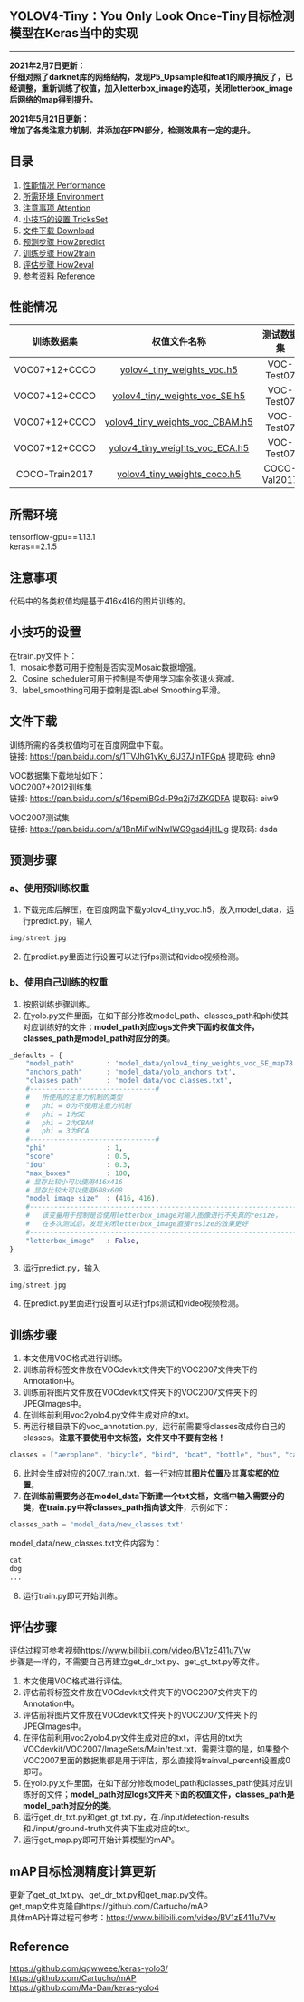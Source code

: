 ## YOLOV4-Tiny：You Only Look Once-Tiny目标检测模型在Keras当中的实现
---

**2021年2月7日更新：**   
**仔细对照了darknet库的网络结构，发现P5_Upsample和feat1的顺序搞反了，已经调整，重新训练了权值，加入letterbox_image的选项，关闭letterbox_image后网络的map得到提升。**

**2021年5月21日更新：**   
**增加了各类注意力机制，并添加在FPN部分，检测效果有一定的提升。**

## 目录
1. [性能情况 Performance](#性能情况)
2. [所需环境 Environment](#所需环境)
3. [注意事项 Attention](#注意事项)
4. [小技巧的设置 TricksSet](#小技巧的设置)
5. [文件下载 Download](#文件下载)
6. [预测步骤 How2predict](#预测步骤)
7. [训练步骤 How2train](#训练步骤)
8. [评估步骤 How2eval](#评估步骤)
9. [参考资料 Reference](#Reference)

## 性能情况
| 训练数据集 | 权值文件名称 | 测试数据集 | 输入图片大小 | mAP 0.5:0.95 | mAP 0.5 |
| :-----: | :-----: | :------: | :------: | :------: | :-----: |
| VOC07+12+COCO | [yolov4_tiny_weights_voc.h5](https://github.com/bubbliiiing/yolov4-tiny-keras/releases/download/v1.1/yolov4_tiny_weights_voc.h5) | VOC-Test07 | 416x416 | - | 77.5
| VOC07+12+COCO | [yolov4_tiny_weights_voc_SE.h5](https://github.com/bubbliiiing/yolov4-tiny-keras/releases/download/v1.1/yolov4_tiny_weights_voc_SE.h5) | VOC-Test07 | 416x416 | - | 78.6
| VOC07+12+COCO | [yolov4_tiny_weights_voc_CBAM.h5](https://github.com/bubbliiiing/yolov4-tiny-keras/releases/download/v1.1/yolov4_tiny_weights_voc_CBAM.h5) | VOC-Test07 | 416x416 | - | 78.9
| VOC07+12+COCO | [yolov4_tiny_weights_voc_ECA.h5](https://github.com/bubbliiiing/yolov4-tiny-keras/releases/download/v1.1/yolov4_tiny_weights_voc_ECA.h5) | VOC-Test07 | 416x416 | - | 78.2
| COCO-Train2017 | [yolov4_tiny_weights_coco.h5](https://github.com/bubbliiiing/yolov4-tiny-keras/releases/download/v1.1/yolov4_tiny_weights_coco.h5) | COCO-Val2017 | 416x416 | 21.8 | 41.3

## 所需环境
tensorflow-gpu==1.13.1  
keras==2.1.5  

## 注意事项
代码中的各类权值均是基于416x416的图片训练的。

## 小技巧的设置
在train.py文件下：   
1、mosaic参数可用于控制是否实现Mosaic数据增强。   
2、Cosine_scheduler可用于控制是否使用学习率余弦退火衰减。   
3、label_smoothing可用于控制是否Label Smoothing平滑。

## 文件下载
训练所需的各类权值均可在百度网盘中下载。   
链接: https://pan.baidu.com/s/1TVJhG1yKv_6U37JlnTFGpA 提取码: ehn9    

VOC数据集下载地址如下：  
VOC2007+2012训练集    
链接: https://pan.baidu.com/s/16pemiBGd-P9q2j7dZKGDFA 提取码: eiw9    

VOC2007测试集   
链接: https://pan.baidu.com/s/1BnMiFwlNwIWG9gsd4jHLig 提取码: dsda    

## 预测步骤
### a、使用预训练权重
1. 下载完库后解压，在百度网盘下载yolov4_tiny_voc.h5，放入model_data，运行predict.py，输入  
```python
img/street.jpg
``` 
2. 在predict.py里面进行设置可以进行fps测试和video视频检测。  
### b、使用自己训练的权重
1. 按照训练步骤训练。  
2. 在yolo.py文件里面，在如下部分修改model_path、classes_path和phi使其对应训练好的文件；**model_path对应logs文件夹下面的权值文件，classes_path是model_path对应分的类**。  
```python
_defaults = {
    "model_path"        : 'model_data/yolov4_tiny_weights_voc_SE_map78.58.h5',
    "anchors_path"      : 'model_data/yolo_anchors.txt',
    "classes_path"      : 'model_data/voc_classes.txt',
    #-------------------------------#
    #   所使用的注意力机制的类型
    #   phi = 0为不使用注意力机制
    #   phi = 1为SE
    #   phi = 2为CBAM
    #   phi = 3为ECA
    #-------------------------------#
    "phi"               : 1,  
    "score"             : 0.5,
    "iou"               : 0.3,
    "max_boxes"         : 100,  
    # 显存比较小可以使用416x416
    # 显存比较大可以使用608x608
    "model_image_size"  : (416, 416),
    #---------------------------------------------------------------------#
    #   该变量用于控制是否使用letterbox_image对输入图像进行不失真的resize，
    #   在多次测试后，发现关闭letterbox_image直接resize的效果更好
    #---------------------------------------------------------------------#
    "letterbox_image"   : False,
}
```
3. 运行predict.py，输入  
```python
img/street.jpg
``` 
4. 在predict.py里面进行设置可以进行fps测试和video视频检测。  

## 训练步骤
1. 本文使用VOC格式进行训练。  
2. 训练前将标签文件放在VOCdevkit文件夹下的VOC2007文件夹下的Annotation中。  
3. 训练前将图片文件放在VOCdevkit文件夹下的VOC2007文件夹下的JPEGImages中。  
4. 在训练前利用voc2yolo4.py文件生成对应的txt。  
5. 再运行根目录下的voc_annotation.py，运行前需要将classes改成你自己的classes。**注意不要使用中文标签，文件夹中不要有空格！**   
```python
classes = ["aeroplane", "bicycle", "bird", "boat", "bottle", "bus", "car", "cat", "chair", "cow", "diningtable", "dog", "horse", "motorbike", "person", "pottedplant", "sheep", "sofa", "train", "tvmonitor"]
```
6. 此时会生成对应的2007_train.txt，每一行对应其**图片位置**及其**真实框的位置**。  
7. **在训练前需要务必在model_data下新建一个txt文档，文档中输入需要分的类，在train.py中将classes_path指向该文件**，示例如下：   
```python
classes_path = 'model_data/new_classes.txt'    
```
model_data/new_classes.txt文件内容为：   
```python
cat
dog
...
```
8. 运行train.py即可开始训练。

## 评估步骤
评估过程可参考视频https://www.bilibili.com/video/BV1zE411u7Vw  
步骤是一样的，不需要自己再建立get_dr_txt.py、get_gt_txt.py等文件。  
1. 本文使用VOC格式进行评估。  
2. 评估前将标签文件放在VOCdevkit文件夹下的VOC2007文件夹下的Annotation中。  
3. 评估前将图片文件放在VOCdevkit文件夹下的VOC2007文件夹下的JPEGImages中。  
4. 在评估前利用voc2yolo4.py文件生成对应的txt，评估用的txt为VOCdevkit/VOC2007/ImageSets/Main/test.txt，需要注意的是，如果整个VOC2007里面的数据集都是用于评估，那么直接将trainval_percent设置成0即可。  
5. 在yolo.py文件里面，在如下部分修改model_path和classes_path使其对应训练好的文件；**model_path对应logs文件夹下面的权值文件，classes_path是model_path对应分的类**。  
6. 运行get_dr_txt.py和get_gt_txt.py，在./input/detection-results和./input/ground-truth文件夹下生成对应的txt。  
7. 运行get_map.py即可开始计算模型的mAP。

## mAP目标检测精度计算更新
更新了get_gt_txt.py、get_dr_txt.py和get_map.py文件。  
get_map文件克隆自https://github.com/Cartucho/mAP  
具体mAP计算过程可参考：https://www.bilibili.com/video/BV1zE411u7Vw


## Reference
https://github.com/qqwweee/keras-yolo3/  
https://github.com/Cartucho/mAP  
https://github.com/Ma-Dan/keras-yolo4  
